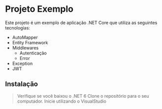 # Projeto Exemplo

Este projeto é um exemplo de aplicação .NET Core que utiliza as seguintes tecnologias:

* AutoMapper
* Entity Framework
* Middlewares
  - Autenticação
  - Error
* Exception
* JWT

## Instalação
> Verifique se você baixou o .NET 6
> Clone o repositório para o seu computador.
> Inicie utilizando o VisualStudio
